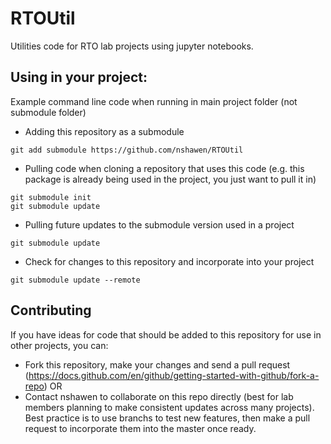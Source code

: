 # RTOUtil

Utilities code for RTO lab projects using jupyter notebooks.

## Using in your project:

Example command line code when running in main project folder (not submodule folder)

* Adding this repository as a submodule

```
git add submodule https://github.com/nshawen/RTOUtil
```

* Pulling code when cloning a repository that uses this code (e.g. this package is already being used in the project, you just want to pull it in)

```
git submodule init
git submodule update
```

* Pulling future updates to the submodule version used in a project

```
git submodule update
```

* Check for changes to this repository and incorporate into your project

```
git submodule update --remote
```

## Contributing

If you have ideas for code that should be added to this repository for use in other projects, you can:

* Fork this repository, make your changes and send a pull request (https://docs.github.com/en/github/getting-started-with-github/fork-a-repo)
OR
* Contact nshawen to collaborate on this repo directly (best for lab members planning to make consistent updates across many projects). Best practice is to use branchs to test new features, then make a pull request to incorporate them into the master once ready.
